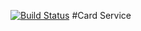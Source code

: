 [![Build Status](https://travis-ci.org/Nikrom13/final-project-itpark.svg?branch=master)](https://travis-ci.org/Nikrom13/final-project-itpark)
#Card Service